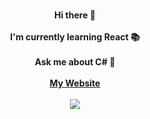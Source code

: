 <p align="center">
  <strong>
    <br>Hi there 👋</br>
    <br>I'm currently learning React 📚</br>
    <br>Ask me about C# 💬</br>
    <br><a href="https://olivermbathurst.github.io/">My Website</a></br>
    <br><img src="https://travis-ci.org/OliverMBathurst/olivermbathurst.github.io.svg?branch=master"/></br>
  </strong>
</p>
